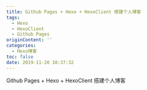 ```yaml
---
title: Github Pages + Hexo + HexoClient 搭建个人博客
tags:
  - Hexo
  - HexoClient
  - Github Pages
originContent: ''
categories:
  - Hexo博客
toc: false
date: 2019-11-20 10:37:32
---
```


Github Pages + Hexo + HexoClient 搭建个人博客